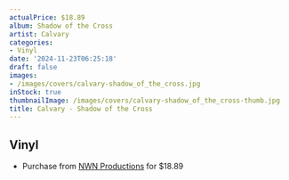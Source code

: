 ```yaml
---
actualPrice: $18.89
album: Shadow of the Cross
artist: Calvary
categories:
- Vinyl
date: '2024-11-23T06:25:18'
draft: false
images:
- /images/covers/calvary-shadow_of_the_cross.jpg
inStock: true
thumbnailImage: /images/covers/calvary-shadow_of_the_cross-thumb.jpg
title: Calvary - Shadow of the Cross
---
```


## Vinyl
* Purchase from [NWN Productions](http://shop.nwnprod.com/index.php?route=product/product&path=75&product_id=47499&sort=pd.name&order=ASC) for $18.89

